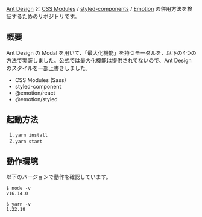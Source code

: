 [Ant Design](https://ant.design/) と [CSS Modules](https://github.com/css-modules/css-modules) / [styled-components](https://styled-components.com/) / [Emotion](https://emotion.sh/docs/introduction) の併用方法を検証するためのリポジトリです。

## 概要
Ant Design の Modal を用いて、「最大化機能」を持つモーダルを、以下の4つの方法で実装しました。公式では最大化機能は提供されてないので、Ant Designのスタイルを一部上書きしました。

* CSS Modules (Sass) 
* styled-component
* @emotion/react
* @emotion/styled

## 起動方法
1. `yarn install`
2. `yarn start`

## 動作環境
以下のバージョンで動作を確認しています。
```
$ node -v
v16.14.0

$ yarn -v
1.22.18
```